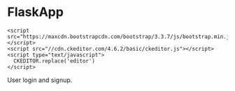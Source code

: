 # FlaskApp
    <script src="https://maxcdn.bootstrapcdn.com/bootstrap/3.3.7/js/bootstrap.min.js"></script>
    <script src="//cdn.ckeditor.com/4.6.2/basic/ckeditor.js"></script>
    <script type="text/javascript">
      CKEDITOR.replace('editor')
    </script>
User login and signup.
